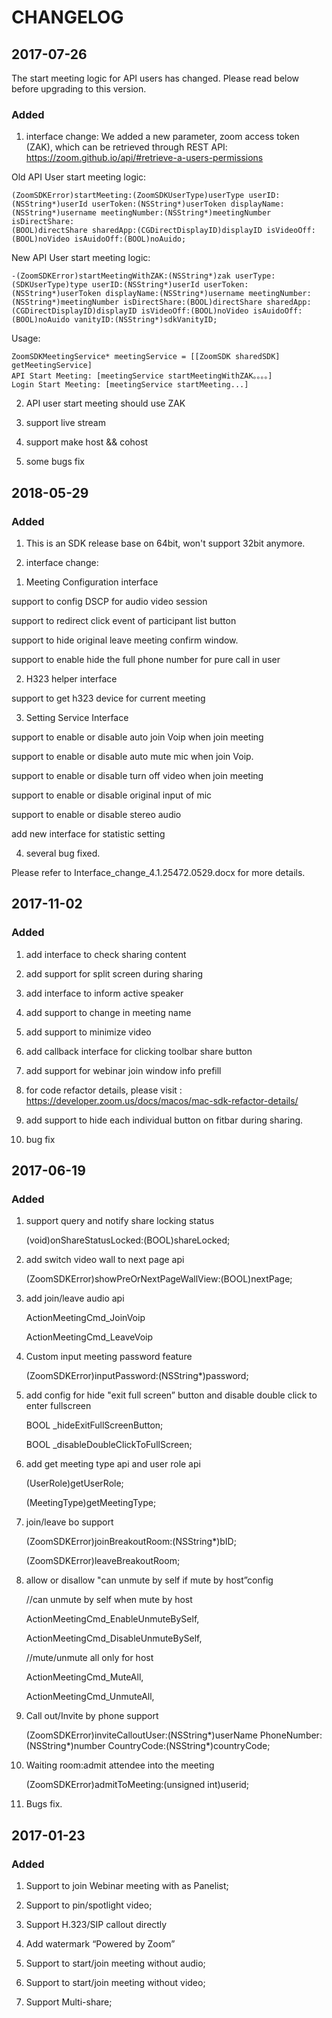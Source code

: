 # CHANGELOG

## 2017-07-26

The start meeting logic for API users has changed. Please read below before upgrading to this version.

### Added

1. interface change:
We added a new parameter, zoom access token (ZAK), which can be retrieved through REST API:
https://zoom.github.io/api/#retrieve-a-users-permissions

Old API User start meeting logic:
```
(ZoomSDKError)startMeeting:(ZoomSDKUserType)userType userID:
(NSString*)userId userToken:(NSString*)userToken displayName:
(NSString*)username meetingNumber:(NSString*)meetingNumber isDirectShare:
(BOOL)directShare sharedApp:(CGDirectDisplayID)displayID isVideoOff:
(BOOL)noVideo isAuidoOff:(BOOL)noAuido;
```
New API User start meeting logic:
```
-(ZoomSDKError)startMeetingWithZAK:(NSString*)zak userType:
(SDKUserType)type userID:(NSString*)userId userToken:
(NSString*)userToken displayName:(NSString*)username meetingNumber:
(NSString*)meetingNumber isDirectShare:(BOOL)directShare sharedApp:
(CGDirectDisplayID)displayID isVideoOff:(BOOL)noVideo isAuidoOff:
(BOOL)noAuido vanityID:(NSString*)sdkVanityID;
```
Usage:
```
ZoomSDKMeetingService* meetingService = [[ZoomSDK sharedSDK] getMeetingService]
API Start Meeting: [meetingService startMeetingWithZAK。。。。]
Login Start Meeting: [meetingService startMeeting...]
```

2. API user start meeting should use ZAK

3. support live stream

4. support make host && cohost 

5. some bugs fix

## 2018-05-29

### Added

1. This is an SDK release base on 64bit, won't support 32bit anymore.

2. interface change:

1) Meeting Configuration interface

support to config DSCP for audio video session

support to redirect click event of participant list button

support to hide original leave meeting confirm window.

support to enable hide the full phone number for pure call in user

2) H323 helper interface

support to get h323 device for current meeting

3) Setting Service Interface

support to enable or disable auto join Voip when join meeting

support to enable or disable auto mute mic when join Voip.

support to enable or disable turn off video when join meeting

support to enable or disable original input of mic

support to enable or disable stereo audio

add new interface for statistic setting

4) several bug fixed.

Please refer to Interface_change_4.1.25472.0529.docx for more details.

## 2017-11-02

### Added

1. add interface to check sharing content

2. add support for split screen during sharing

3. add interface to inform active speaker

4. add support to change in meeting name

5. add support to minimize video

6. add callback interface for clicking toolbar share button 

7. add support for webinar join window info prefill

8. for code refactor details, please visit : https://developer.zoom.us/docs/macos/mac-sdk-refactor-details/

9. add support to hide each individual button on fitbar during sharing.

10. bug fix

## 2017-06-19

### Added

1. support query and notify share locking status

   (void)onShareStatusLocked:(BOOL)shareLocked;

2. add switch video wall to next page api

   (ZoomSDKError)showPreOrNextPageWallView:(BOOL)nextPage;

3. add join/leave audio api

   ActionMeetingCmd_JoinVoip
    
   ActionMeetingCmd_LeaveVoip

4. Custom input meeting password feature

   (ZoomSDKError)inputPassword:(NSString*)password;

5. add config for hide "exit full screen” button and disable double click to enter fullscreen 

   BOOL _hideExitFullScreenButton;
   
   BOOL _disableDoubleClickToFullScreen;

6. add get meeting type api and user role api

   (UserRole)getUserRole;
   
   (MeetingType)getMeetingType;

7. join/leave bo support

   (ZoomSDKError)joinBreakoutRoom:(NSString*)bID;
   
   (ZoomSDKError)leaveBreakoutRoom;

8. allow or disallow "can unmute by self if mute by host”config

    //can unmute by self when mute by host
    
    ActionMeetingCmd_EnableUnmuteBySelf,
    
    ActionMeetingCmd_DisableUnmuteBySelf,

    //mute/unmute all only for host
    
    ActionMeetingCmd_MuteAll,
    
    ActionMeetingCmd_UnmuteAll,

9. Call out/Invite by phone support

   (ZoomSDKError)inviteCalloutUser:(NSString*)userName PhoneNumber:(NSString*)number CountryCode:(NSString*)countryCode;
    

10. Waiting room:admit attendee into the meeting

    (ZoomSDKError)admitToMeeting:(unsigned int)userid;

11. Bugs fix.

## 2017-01-23

### Added

1. Support to join Webinar meeting with as Panelist;

2. Support to pin/spotlight video;

3. Support H.323/SIP callout directly

4. Add watermark “Powered by Zoom” 

5. Support to start/join meeting without audio;
  
6. Support to start/join meeting without video;
  
7. Support Multi-share;
